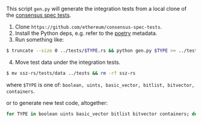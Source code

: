 This script `gen.py` will generate the integration tests from a local clone of the [consensus spec tests](https://github.com/ethereum/consensus-spec-tests).

1. Clone `https://github.com/ethereum/consensus-spec-tests`.
2. Install the Python deps, e.g. refer to the [poetry](https://python-poetry.org/) metadata.
3. Run something like:
```bash
$ truncate --size 0 ../tests/$TYPE.rs && python gen.py $TYPE >> ../tests/$TYPE.rs && rustfmt ../tests/$TYPE.rs
```
4. Move test data under the integration tests.
```bash
$ mv ssz-rs/tests/data ../tests && rm -rf ssz-rs
```
where `$TYPE` is one of: `boolean, uints, basic_vector, bitlist, bitvector, containers`.

or to generate new test code, altogether:

```bash
for TYPE in boolean uints basic_vector bitlist bitvector containers; do truncate --size 0 ../tests/$TYPE.rs && python gen.py $TYPE >> ../tests/$TYPE.rs && cargo +nightly fmt ../tests/$TYPE.rs; done
```
